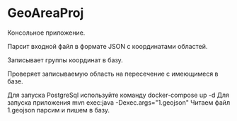 # GeoAreaProj
Консольное приложение. 

Парсит входной файл в формате JSON  с координатами областей. 

Записывает группы координат в базу. 

Проверяет записываемую область на пересечение с имеющимеся в базе.



Для запуска PostgreSql используйте команду
docker-compose up -d
Для запуска приложения
mvn exec:java -Dexec.args="1.geojson" 
Читаем файл 1.geojson парсим и пишем в базу.
